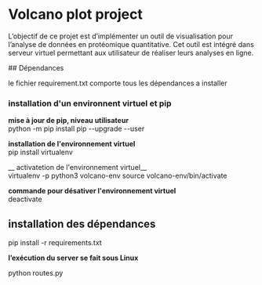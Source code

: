 
# Volcano plot project

L’objectif de ce projet est d’implémenter un outil de visualisation pour l’analyse de données en protéomique
quantitative. Cet outil est intégré dans serveur virtuel  permettant aux utilisateur de  réaliser leurs
analyses en ligne.

## Dépendances

le fichier requirement.txt comporte tous les dépendances a installer

### installation d'un environnent virtuel et pip

__mise à jour de pip,  niveau utilisateur__  
python -m pip install pip --upgrade --user

__installation de l'environnement virtuel__  
pip install virtualenv

__  activatetion de l'environnement virtuel__  
virtualenv -p python3 volcano-env
source volcano-env/bin/activate

__commande pour désativer l'environnement virtuel__  
deactivate

## installation des dépendances

pip install -r requirements.txt

__l’exécution du server se fait sous Linux__  

python routes.py
